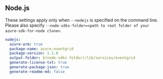 ## Node.js

These settings apply only when `--nodejs` is specified on the command line.
Please also specify `--node-sdks-folder=<path to root folder of your azure-sdk-for-node clone>`.

``` yaml $(nodejs)
nodejs:
  azure-arm: true
  package-name: azure-eventgrid
  package-version: 1.1.0
  output-folder: $(node-sdks-folder)/lib/services/eventgrid
  generate-license-txt: true
  generate-package-json: true
  generate-readme-md: false
```
